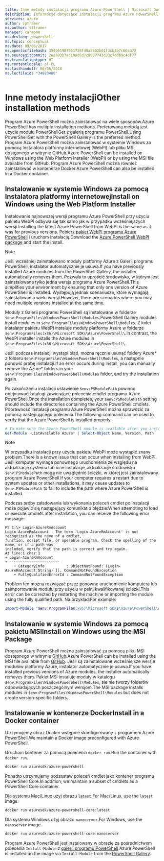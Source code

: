 ```yaml
---
title: Inne metody instalacji programu Azure PowerShell | Microsoft Docs
description: Informacje dotyczące instalacji programu Azure PowerShell za pomocą pakietu MSI lub Instalatora platformy sieci Web.
services: azure
author: sptramer
ms.author: sttramer
manager: carmonm
ms.devlang: powershell
ms.topic: conceptual
ms.date: 09/06/2017
ms.openlocfilehash: 354061987951728fd8a5802b01f3cb8b7c60a072
ms.sourcegitcommit: 2eea03b7ac19ad6d7c8097743d33c7ddb9c4df77
ms.translationtype: HT
ms.contentlocale: pl-PL
ms.lasthandoff: 06/06/2018
ms.locfileid: "34820480"
---
```

# <a name="other-installation-methods"></a><span data-ttu-id="b943f-103">Inne metody instalacji</span><span class="sxs-lookup"><span data-stu-id="b943f-103">Other installation methods</span></span>

<span data-ttu-id="b943f-104">Program Azure PowerShell można zainstalować na wiele sposobów.</span><span class="sxs-lookup"><span data-stu-id="b943f-104">Azure PowerShell has multiple installation methods.</span></span> <span data-ttu-id="b943f-105">Preferowaną metodą jest użycie modułu PowerShellGet z galerią programu PowerShell.</span><span class="sxs-lookup"><span data-stu-id="b943f-105">Using PowerShellGet with the PowerShell Gallery is the preferred method.</span></span> <span data-ttu-id="b943f-106">Program Azure PowerShell można zainstalować w systemie Windows za pomocą Instalatora platformy internetowej (WebPI) lub pliku MSI dostępnego w witrynie GitHub.</span><span class="sxs-lookup"><span data-stu-id="b943f-106">Azure PowerShell can be installed on Windows using the Web Platform Installer (WebPI) or by using the MSI file available from GitHub.</span></span> <span data-ttu-id="b943f-107">Program Azure PowerShell można również zainstalować w kontenerze Docker.</span><span class="sxs-lookup"><span data-stu-id="b943f-107">Azure PowerShell can also be installed in a Docker container.</span></span>

## <a name="install-on-windows-using-the-web-platform-installer"></a><span data-ttu-id="b943f-108">Instalowanie w systemie Windows za pomocą Instalatora platformy internetowej</span><span class="sxs-lookup"><span data-stu-id="b943f-108">Install on Windows using the Web Platform Installer</span></span>

<span data-ttu-id="b943f-109">Instalowanie najnowszej wersji programu Azure PowerShell przy użyciu pakietu WebPI odbywa się tak samo jak w przypadku wcześniejszych wersji.</span><span class="sxs-lookup"><span data-stu-id="b943f-109">Installing the latest Azure PowerShell from WebPI is the same as it was for previous versions.</span></span>
<span data-ttu-id="b943f-110">Pobierz [pakiet WebPI programu Azure PowerShell](http://aka.ms/webpi-azps) i uruchom instalację.</span><span class="sxs-lookup"><span data-stu-id="b943f-110">Download the [Azure PowerShell WebPI package](http://aka.ms/webpi-azps) and start the install.</span></span>

> [!NOTE]
> <span data-ttu-id="b943f-111">Jeśli wcześniej zainstalowano moduły platformy Azure z Galerii programu PowerShell, instalator automatycznie je usuwa.</span><span class="sxs-lookup"><span data-stu-id="b943f-111">If you have previously installed Azure modules from the PowerShell Gallery, the installer automatically removes them.</span></span> <span data-ttu-id="b943f-112">Pozwala to uprościć środowisko, w którym jest zainstalowana tylko jedna wersja programu Azure PowerShell.</span><span class="sxs-lookup"><span data-stu-id="b943f-112">This simplifies your environment by ensuring that only one version of Azure PowerShell is installed.</span></span> <span data-ttu-id="b943f-113">Występują jednak scenariusze, które wymagają zainstalowania wielu wersji.</span><span class="sxs-lookup"><span data-stu-id="b943f-113">However, there are scenarios where you may need multiple versions installed at the same time.</span></span>
>
> <span data-ttu-id="b943f-114">Moduły z Galerii programu PowerShell są instalowane w folderze `$env:ProgramFiles\WindowsPowerShell\Modules`.</span><span class="sxs-lookup"><span data-stu-id="b943f-114">PowerShell Gallery modules install modules in `$env:ProgramFiles\WindowsPowerShell\Modules`.</span></span> <span data-ttu-id="b943f-115">Z kolei instalator pakietu WebPI instaluje moduły platformy Azure w folderze `$env:ProgramFiles(x86)\Microsoft SDKs\Azure\PowerShell\`.</span><span class="sxs-lookup"><span data-stu-id="b943f-115">In contrast, the WebPI installer installs the Azure modules in `$env:ProgramFiles(x86)\Microsoft SDKs\Azure\PowerShell\`.</span></span>
>
> <span data-ttu-id="b943f-116">Jeśli podczas instalacji wystąpi błąd, można ręcznie usunąć foldery Azure\* z folderu `$env:ProgramFiles\WindowsPowerShell\Modules`, a następnie ponowić próbę instalacji.</span><span class="sxs-lookup"><span data-stu-id="b943f-116">If an error occurs during install, you can manually remove the Azure\* folders in your `$env:ProgramFiles\WindowsPowerShell\Modules` folder, and try the installation again.</span></span>

<span data-ttu-id="b943f-117">Po zakończeniu instalacji ustawienie `$env:PSModulePath` powinno obejmować katalogi zawierające polecenia cmdlet programu Azure PowerShell.</span><span class="sxs-lookup"><span data-stu-id="b943f-117">Once the installation completes, your `$env:PSModulePath` setting should include the directories containing the Azure PowerShell cmdlets.</span></span> <span data-ttu-id="b943f-118">Poprawność instalacji programu Azure PowerShell można sprawdzić za pomocą następującego polecenia.</span><span class="sxs-lookup"><span data-stu-id="b943f-118">The following command can be used to verify that the Azure PowerShell is installed properly.</span></span>

```powershell
# To make sure the Azure PowerShell module is available after you install
Get-Module -ListAvailable Azure* | Select-Object Name, Version, Path
```

> [!NOTE]
> <span data-ttu-id="b943f-119">W przypadku instalacji przy użyciu pakietu WebPI może wystąpić znany problem.</span><span class="sxs-lookup"><span data-stu-id="b943f-119">There is a known issue that can occur when installing from WebPI.</span></span> <span data-ttu-id="b943f-120">Jeśli komputer wymaga ponownego uruchomienia ze względu na aktualizacje systemu lub inne instalacje, aktualizacje środowiska `$env:PSModulePath` mogą nie uwzględnić ścieżki, w której jest zainstalowany program Azure PowerShell.</span><span class="sxs-lookup"><span data-stu-id="b943f-120">If your computer requires a restart due to system updates or other installations, it may cause updates to `$env:PSModulePath` to fail to include the path where Azure PowerShell is installed.</span></span>

<span data-ttu-id="b943f-121">Podczas próby załadowania lub wykonania poleceń cmdlet po instalacji może pojawić się następujący komunikat o błędzie:</span><span class="sxs-lookup"><span data-stu-id="b943f-121">When attempting to load or execute cmdlets after installation, you can receive the following error message:</span></span>

```
PS C:\> Login-AzureRmAccount
Login-AzureRmAccount : The term 'Login-AzureRmAccount' is not recognized as the name of a cmdlet,
function, script file, or operable program. Check the spelling of the name, or if a path was
included, verify that the path is correct and try again.
At line:1 char:1
+ Login-AzureRmAccount
+ ~~~~~~~~~~~~~~~~~~~~~~~
    + CategoryInfo          : ObjectNotFound: (Login-AzureRmAccount:String) [], CommandNotFoundException
    + FullyQualifiedErrorId : CommandNotFoundException
```

<span data-ttu-id="b943f-122">Problem ten można rozwiązać przez ponowne uruchomienie komputera lub zaimportowanie modułu przy użyciu w pełni kwalifikowanej ścieżki.</span><span class="sxs-lookup"><span data-stu-id="b943f-122">This error can be corrected by restarting the machine or importing the module using the fully qualified path.</span></span> <span data-ttu-id="b943f-123">Na przykład:</span><span class="sxs-lookup"><span data-stu-id="b943f-123">For example:</span></span>

```powershell
Import-Module "$env:ProgramFiles(x86)\Microsoft SDKs\Azure\PowerShell\AzureRM.psd1"
```

## <a name="install-on-windows-using-the-msi-package"></a><span data-ttu-id="b943f-124">Instalowanie w systemie Windows za pomocą pakietu MSI</span><span class="sxs-lookup"><span data-stu-id="b943f-124">Install on Windows using the MSI Package</span></span>

<span data-ttu-id="b943f-125">Program Azure PowerShell można zainstalować za pomocą pliku MSI dostępnego w witrynie [GitHub](https://github.com/Azure/azure-powershell/releases/latest).</span><span class="sxs-lookup"><span data-stu-id="b943f-125">Azure PowerShell can be installed using the MSI file available from [GitHub](https://github.com/Azure/azure-powershell/releases/latest).</span></span> <span data-ttu-id="b943f-126">Jeśli są zainstalowane wcześniejsze wersje modułów platformy Azure, instalator automatycznie je usuwa.</span><span class="sxs-lookup"><span data-stu-id="b943f-126">If you have installed previous versions of Azure modules, the installer automatically removes them.</span></span> <span data-ttu-id="b943f-127">Pakiet MSI instaluje moduły w katalogu `$env:ProgramFiles\WindowsPowerShell\Modules`, ale nie tworzy folderów odpowiadających poszczególnym wersjom.</span><span class="sxs-lookup"><span data-stu-id="b943f-127">The MSI package installs modules in `$env:ProgramFiles\WindowsPowerShell\Modules` but does not create version-specific folders.</span></span>

## <a name="install-in-a-docker-container"></a><span data-ttu-id="b943f-128">Instalowanie w kontenerze Docker</span><span class="sxs-lookup"><span data-stu-id="b943f-128">Install in a Docker container</span></span>

<span data-ttu-id="b943f-129">Utrzymujemy obraz Docker wstępnie skonfigurowany z programem Azure PowerShell.</span><span class="sxs-lookup"><span data-stu-id="b943f-129">We maintain a Docker image preconfigured with Azure PowerShell.</span></span>

<span data-ttu-id="b943f-130">Uruchom kontener za pomocą polecenia `docker run`.</span><span class="sxs-lookup"><span data-stu-id="b943f-130">Run the container with `docker run`.</span></span>

```powershell
docker run azuresdk/azure-powershell
```

<span data-ttu-id="b943f-131">Ponadto utrzymujemy podzestaw poleceń cmdlet jako kontener programu PowerShell Core.</span><span class="sxs-lookup"><span data-stu-id="b943f-131">In addition, we maintain a subset of cmdlets as a PowerShell Core container.</span></span>

<span data-ttu-id="b943f-132">Dla systemu Mac/Linux użyj obrazu `latest`.</span><span class="sxs-lookup"><span data-stu-id="b943f-132">For Mac/Linux, use the `latest` image.</span></span>

```bash
docker run azuresdk/azure-powershell-core:latest
```

<span data-ttu-id="b943f-133">Dla systemu Windows użyj obrazu `nanoserver`.</span><span class="sxs-lookup"><span data-stu-id="b943f-133">For Windows, use the `nanoserver` image.</span></span>

```powershell
docker run azuresdk/azure-powershell-core:nanoserver
```

<span data-ttu-id="b943f-134">Program Azure PowerShell jest instalowany w obrazie za pośrednictwem polecenia `Install-Module` z [galerii programu PowerShell](https://www.powershellgallery.com/).</span><span class="sxs-lookup"><span data-stu-id="b943f-134">Azure PowerShell is installed on the image via `Install-Module` from the [PowerShell Gallery](https://www.powershellgallery.com/).</span></span>